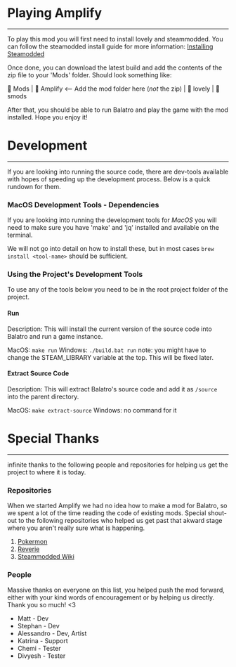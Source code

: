# Playing Amplify
---

To play this mod you will first need to install lovely and steammodded. You can follow the steamodded install guide for more information: [Installing Steamodded](https://github.com/Steamodded/smods/wiki)

Once done, you can download the latest build and add the contents of the zip file to your 'Mods' folder. Should look something like: 

📁 Mods
|  📁 Amplify <-- Add the mod folder here (_not_ the zip)
|  📁 lovely
|  📁 smods

After that, you should be able to run Balatro and play the game with the mod installed. Hope you enjoy it! 

# Development
---

If you are looking into running the source code, there are dev-tools available with hopes of speeding up the development process. Below is a quick rundown for them.

### MacOS Development Tools - Dependencies

If you are looking into running the development tools for *MacOS* you will need to make sure you have 'make' and 'jq' installed and available on the terminal.

We will not go into detail on how to install these, but in most cases `brew install <tool-name>` should be sufficient.

### Using the Project's Development Tools
To use any of the tools below you need to be in the root project folder of the project.

#### Run
Description: This will install the current version of the source code into Balatro and run a game instance.

MacOS: `make run`
Windows: `./build.bat run` note: you might have to change the STEAM_LIBRARY variable at the top. This will be fixed later.

#### Extract Source Code
Description: This will extract Balatro's source code and add it as `/source` into the parent directory.

MacOS: `make extract-source`
Windows: no command for it

# Special Thanks 
---

infinite thanks to the following people and repositories for helping us get the project to where it is today. 

### Repositories 
When we started Amplify we had no idea how to make a mod for Balatro, so we spent a lot of the time reading the code of existing mods. Special shout-out to the following repositories who helped us get past that akward stage where you aren't really sure what is happening. 
1. [Pokermon](https://github.com/InertSteak/Pokermon)
2. [Reverie](https://github.com/dvrp0/reverie)
3. [Steammodded Wiki](https://github.com/Steamodded/smods/wiki)

### People 
Massive thanks on everyone on this list, you helped push the mod forward, either with your kind words of encouragement or by helping us directly. Thank you so much! <3
  - Matt - Dev
  - Stephan - Dev
  - Alessandro - Dev, Artist
  - Katrina - Support 
  - Chemi - Tester
  - Divyesh - Tester
